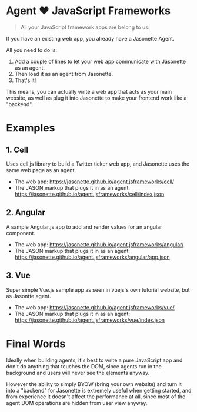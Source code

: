 # Agent ❤️ JavaScript Frameworks

> All your JavaScript framework apps are belong to us.

If you have an existing web app, you already have a Jasonette Agent.

All you need to do is:

1. Add a couple of lines to let your web app communicate with Jasonette as an agent.
2. Then load it as an agent from Jasonette.
3. That's it!

This means, you can actually write a web app that acts as your main website, as well as plug it into Jasonette to make your frontend work like a "backend".

# Examples

## 1. Cell

Uses cell.js library to build a Twitter ticker web app, and Jasonette uses the same web page as an agent.

- The web app: https://jasonette.github.io/agent.jsframeworks/cell/
- The JASON markup that plugs it in as an agent: https://jasonette.github.io/agent.jsframeworks/cell/index.json

## 2. Angular

A sample Angular.js app to add and render values for an angular component.

- The web app: https://jasonette.github.io/agent.jsframeworks/angular/
- The JASON markup that plugs it in as an agent: https://jasonette.github.io/agent.jsframeworks/angular/app.json

## 3. Vue

Super simple Vue.js sample app as seen in vuejs's own tutorial website, but as Jasontte agent.

- The web app: https://jasonette.github.io/agent.jsframeworks/vue/
- The JASON markup that plugs it in as an agent: https://jasonette.github.io/agent.jsframeworks/vue/index.json


# Final Words

Ideally when building agents, it's best to write a pure JavaScript app and don't do anything that touches the DOM, since agents run in the background and users will never see the elements anyway.

However the ability to simply BYOW (bring your own website) and turn it into a "backend" for Jasonette is extremely useful when getting started, and from experience it doesn't affect the performance at all, since most of the agent DOM operations are hidden from user view anyway.
